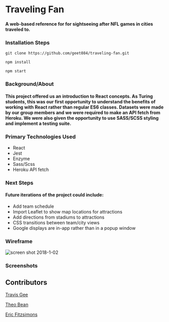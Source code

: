 # Traveling Fan

#### A web-based reference for for sightseeing after NFL games in cities traveled to.

### Installation Steps

```git clone https://github.com/geet084/traveling-fan.git```

```npm install```

```npm start```

### Background/About

#### This project offered us an introduction to React concepts.  As Turing students, this was our first opportunity to understand the benefits of working with React rather than regular ES6 classes.  Datasets were made by our group members and we were required to make an API fetch from Heroku.  We were also given the opportunity to use SASS/SCSS styling and implement a testing suite.

### Primary Technologies Used

- React
- Jest
- Enzyme
- Sass/Scss
- Heroku API fetch

### Next Steps
#### Future iterations of the project could include:

- Add team schedule
- Import Leaflet to show map locations for attractions
- Add directions from stadiums to attractions
- CSS transitions between team/city views
- Google displays are in-app rather than in a popup window

### Wireframe 
![screen shot 2018-1-02](screenshots/filename.png "Description goes here")

### Screenshots


## Contributors
[Travis Gee](https://github.com/geet084)

[Theo Bean](https://github.com/b3an5)

[Eric Fitzsimons](https://github.com/ericfitzsimons451)
